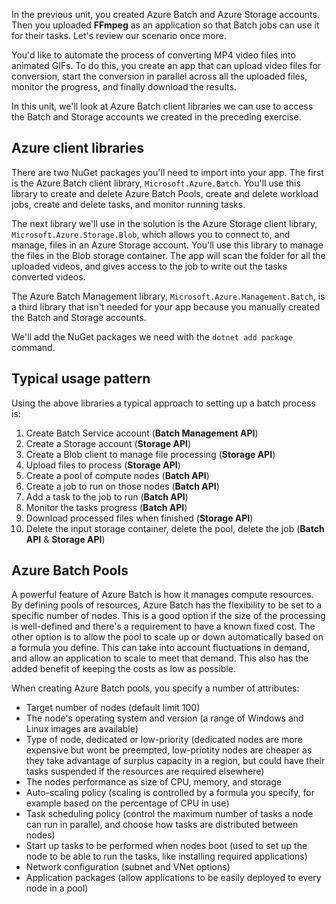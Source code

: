 In the previous unit, you created Azure Batch and Azure Storage accounts. Then you uploaded **FFmpeg** as an application so that Batch jobs can use it for their tasks. Let's review our scenario once more. 

You'd like to automate the process of converting MP4 video files into animated GIFs. To do this, you create an app that can upload video files for conversion, start the conversion in parallel across all the uploaded files, monitor the progress, and finally download the results.

In this unit, we'll look at Azure Batch client libraries we can use to access the Batch and Storage accounts we created in the preceding exercise.

## Azure client libraries

There are two NuGet packages you'll need to import into your app. The first is the Azure Batch client library, `Microsoft.Azure.Batch`. You'll use this library to create and delete Azure Batch Pools, create and delete workload jobs, create and delete tasks, and monitor running tasks.

The next library we'll use in the solution is the Azure Storage client library, `Microsoft.Azure.Storage.Blob`, which allows you to connect to, and manage, files in an Azure Storage account. You'll use this library to manage the files in the Blob storage container. The app will scan the folder for all the uploaded videos, and gives access to the job to write out the tasks converted videos.

The Azure Batch Management library, `Microsoft.Azure.Management.Batch`, is a third library that isn't needed for your app because you manually created the Batch and Storage accounts.

We'll add the NuGet packages we need with the `dotnet add package` command.

## Typical usage pattern

Using the above libraries a typical approach to setting up a batch process is:

1. Create Batch Service account (**Batch Management API**)
1. Create a Storage account (**Storage API**)
1. Create a Blob client to manage file processing (**Storage API**)
1. Upload files to process (**Storage API**)
1. Create a pool of compute nodes (**Batch API**)
1. Create a job to run on those nodes (**Batch API**)
1. Add a task to the job to run (**Batch API**)
1. Monitor the tasks progress (**Batch API**)
1. Download processed files when finished (**Storage API**)
1. Delete the input storage container, delete the pool, delete the job (**Batch API** & **Storage API**)

## Azure Batch Pools

A powerful feature of Azure Batch is how it manages compute resources. By defining pools of resources, Azure Batch has the flexibility to be set to a specific number of nodes. This is a good option if the size of the processing is well-defined and there's a requirement to have a known fixed cost. The other option is to allow the pool to scale up or down automatically based on a formula you define. This can take into account fluctuations in demand, and allow an application to scale to meet that demand. This also has the added benefit of keeping the costs as low as possible.

When creating Azure Batch pools, you specify a number of attributes:

- Target number of nodes (default limit 100)
- The node's operating system and version (a range of Windows and Linux images are available)
- Type of node, dedicated or low-priority (dedicated nodes are more expensive but wont be preempted, low-priotity nodes are cheaper as they take advantage of surplus capacity in a region, but could have their tasks suspended if the resources are required elsewhere)
- The nodes performance as size of CPU, memory, and storage
- Auto-scaling policy (scaling is controlled by a formula you specify, for example based on the percentage of CPU in use)
- Task scheduling policy (control the maximum number of tasks a node can run in parallel, and choose how tasks are distributed between nodes)
- Start up tasks to be performed when nodes boot (used to set up the node to be able to run the tasks, like installing required applications)
- Network configuration (subnet and VNet options)
- Application packages (allow applications to be easily deployed to every node in a pool) 